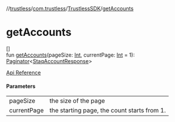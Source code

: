 //[trustless](../../../index.md)/[com.trustless](../index.md)/[TrustlessSDK](index.md)/[getAccounts](get-accounts.md)

# getAccounts

[]\
fun [getAccounts](get-accounts.md)(pageSize: [Int](https://kotlinlang.org/api/latest/jvm/stdlib/kotlin/-int/index.html), currentPage: [Int](https://kotlinlang.org/api/latest/jvm/stdlib/kotlin/-int/index.html) = 1): [Paginator](../../com.trustless.paginator/-paginator/index.md)&lt;[StaqAccountResponse](../../com.trustless.requests.accounts/-staq-account-response/index.md)&gt;

[Api Reference](https://developer.finto.io/docs/apis/accounts#/Accounts/List%20all%20customer's%20accounts)

#### Parameters

| | |
|---|---|
| pageSize | the size of the page |
| currentPage | the starting page, the count starts from 1. |
